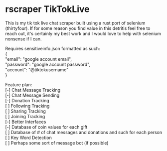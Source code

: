 # rscraper TikTokLive
This is my tik tok live chat scraper built using a rust port of selenium (thirtyfour). If for some reason you find value in this detritis feel free to reach out, it's certainly my best work and I would love to help with selenium nonsense if I can.
    
Requires sensitiveinfo.json formatted as such:  
{  
    "email": "google account email",  
    "password": "google account password",  
    "account": "@tiktokusername"  
}  


Feature plan:  
\[-\] Chat Message Tracking  
\[-\] Chat Message Sending  
\[-\] Donation Tracking  
\[ \] Following Tracking  
\[ \] Sharing Tracking  
\[ \] Joining Tracking  
\[-\] Better Interfaces  
\[-\] Database of coin values for each gift  
\[ \] Database of # of chat messages and donations and such for each person  
\[ \] Key Word Detection  
\[ \] Perhaps some sort of message bot \(if possible\)  

